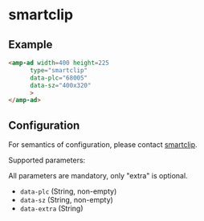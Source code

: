 <!---
Copyright 2015 The AMP HTML Authors. All Rights Reserved.

Licensed under the Apache License, Version 2.0 (the "License");
you may not use this file except in compliance with the License.
You may obtain a copy of the License at

      http://www.apache.org/licenses/LICENSE-2.0

Unless required by applicable law or agreed to in writing, software
distributed under the License is distributed on an "AS-IS" BASIS,
WITHOUT WARRANTIES OR CONDITIONS OF ANY KIND, either express or implied.
See the License for the specific language governing permissions and
limitations under the License.
-->

# smartclip

## Example

```html
<amp-ad width=400 height=225
      type="smartclip"
      data-plc="68005"
      data-sz="400x320"
      >
</amp-ad>
```

## Configuration

For semantics of configuration, please contact [smartclip](mailto:adtech@smartclip.de).

Supported parameters:

All parameters are mandatory, only "extra" is optional.

- ```data-plc``` (String, non-empty)
- ```data-sz``` (String, non-empty)
- ```data-extra``` (String)
